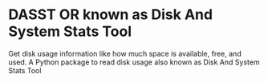# DASST OR known as Disk And System Stats Tool
 Get disk usage information like how much space is available, free, and used.
 A Python package to read disk usage also known as Disk And System Stats Tool
